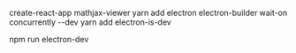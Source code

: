 create-react-app mathjax-viewer
yarn add electron electron-builder wait-on concurrently --dev
yarn add electron-is-dev

npm run electron-dev